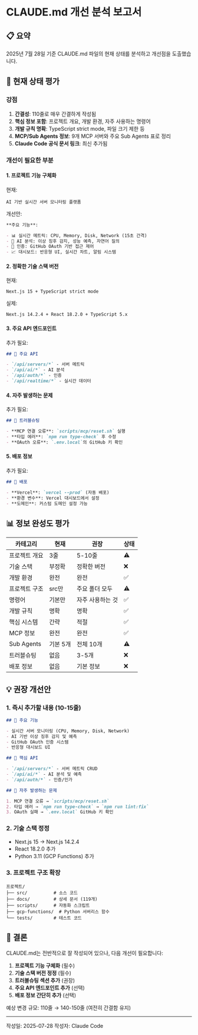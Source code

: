 # CLAUDE.md 개선 분석 보고서

## 📋 요약

2025년 7월 28일 기준 CLAUDE.md 파일의 현재 상태를 분석하고 개선점을 도출했습니다.

## 🎯 현재 상태 평가

### 강점

1. **간결성**: 110줄로 매우 간결하게 작성됨
2. **핵심 정보 포함**: 프로젝트 개요, 개발 환경, 자주 사용하는 명령어
3. **개발 규칙 명확**: TypeScript strict mode, 파일 크기 제한 등
4. **MCP/Sub Agents 정보**: 9개 MCP 서버와 주요 Sub Agents 표로 정리
5. **Claude Code 공식 문서 링크**: 최신 추가됨

### 개선이 필요한 부분

#### 1. 프로젝트 기능 구체화

현재:

```
AI 기반 실시간 서버 모니터링 플랫폼
```

개선안:

```markdown
**주요 기능**:

- 📊 실시간 메트릭: CPU, Memory, Disk, Network (15초 간격)
- 🤖 AI 분석: 이상 징후 감지, 성능 예측, 자연어 질의
- 🔐 인증: GitHub OAuth 기반 접근 제어
- 📈 대시보드: 반응형 UI, 실시간 차트, 알림 시스템
```

#### 2. 정확한 기술 스택 버전

현재:

```
Next.js 15 + TypeScript strict mode
```

실제:

```
Next.js 14.2.4 + React 18.2.0 + TypeScript 5.x
```

#### 3. 주요 API 엔드포인트

추가 필요:

```markdown
## 🔌 주요 API

- `/api/servers/*` - 서버 메트릭
- `/api/ai/*` - AI 분석
- `/api/auth/*` - 인증
- `/api/realtime/*` - 실시간 데이터
```

#### 4. 자주 발생하는 문제

추가 필요:

```markdown
## 🚨 트러블슈팅

- **MCP 연결 오류**: `scripts/mcp/reset.sh` 실행
- **타입 에러**: `npm run type-check` 후 수정
- **OAuth 오류**: `.env.local`의 GitHub 키 확인
```

#### 5. 배포 정보

추가 필요:

```markdown
## 🚀 배포

- **Vercel**: `vercel --prod` (자동 배포)
- **환경 변수**: Vercel 대시보드에서 설정
- **도메인**: 커스텀 도메인 설정 가능
```

## 📊 정보 완성도 평가

| 카테고리      | 현재     | 권장             | 상태 |
| ------------- | -------- | ---------------- | ---- |
| 프로젝트 개요 | 3줄      | 5-10줄           | ⚠️   |
| 기술 스택     | 부정확   | 정확한 버전      | ❌   |
| 개발 환경     | 완전     | 완전             | ✅   |
| 프로젝트 구조 | src만    | 주요 폴더 모두   | ⚠️   |
| 명령어        | 기본만   | 자주 사용하는 것 | ✅   |
| 개발 규칙     | 명확     | 명확             | ✅   |
| 핵심 시스템   | 간략     | 적절             | ✅   |
| MCP 정보      | 완전     | 완전             | ✅   |
| Sub Agents    | 기본 5개 | 전체 10개        | ⚠️   |
| 트러블슈팅    | 없음     | 3-5개            | ❌   |
| 배포 정보     | 없음     | 기본 정보        | ❌   |

## 💡 권장 개선안

### 1. 즉시 추가할 내용 (10-15줄)

```markdown
## 🚀 주요 기능

- 실시간 서버 모니터링 (CPU, Memory, Disk, Network)
- AI 기반 이상 징후 감지 및 예측
- GitHub OAuth 인증 시스템
- 반응형 대시보드 UI

## 🔌 핵심 API

- `/api/servers/*` - 서버 메트릭 CRUD
- `/api/ai/*` - AI 분석 및 예측
- `/api/auth/*` - 인증/인가

## 🚨 자주 발생하는 문제

1. MCP 연결 오류 → `scripts/mcp/reset.sh`
2. 타입 에러 → `npm run type-check` → `npm run lint:fix`
3. OAuth 실패 → `.env.local` GitHub 키 확인
```

### 2. 기술 스택 정정

- Next.js 15 → Next.js 14.2.4
- React 18.2.0 추가
- Python 3.11 (GCP Functions) 추가

### 3. 프로젝트 구조 확장

```
프로젝트/
├── src/          # 소스 코드
├── docs/         # 상세 문서 (119개)
├── scripts/      # 자동화 스크립트
├── gcp-functions/  # Python 서버리스 함수
└── tests/        # 테스트 코드
```

## 🎯 결론

CLAUDE.md는 전반적으로 잘 작성되어 있으나, 다음 개선이 필요합니다:

1. **프로젝트 기능 구체화** (필수)
2. **기술 스택 버전 정정** (필수)
3. **트러블슈팅 섹션 추가** (권장)
4. **주요 API 엔드포인트 추가** (선택)
5. **배포 정보 간단히 추가** (선택)

예상 변경 규모: 110줄 → 140-150줄 (여전히 간결함 유지)

---

작성일: 2025-07-28
작성자: Claude Code
